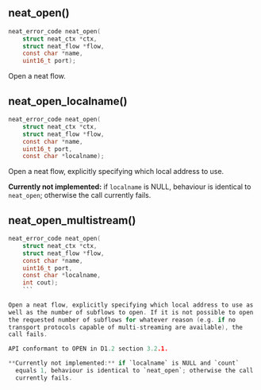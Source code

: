 ## neat_open()
```c
neat_error_code neat_open(
    struct neat_ctx *ctx,
    struct neat_flow *flow,
    const char *name,
    uint16_t port);
```
Open a neat flow.

## neat_open_localname()
```c
neat_error_code neat_open(
    struct neat_ctx *ctx,
    struct neat_flow *flow,
    const char *name,
    uint16_t port,
    const char *localname);
```
Open a neat flow, explicitly specifying which local address to use.

**Currently not implemented:** if `localname` is NULL, behaviour is
  identical to `neat_open`; otherwise the call currently fails.

## neat_open_multistream()
```c
neat_error_code neat_open(
    struct neat_ctx *ctx,
    struct neat_flow *flow,
    const char *name,
    uint16_t port,
    const char *localname,
	int cout);
	```
	
Open a neat flow, explicitly specifying which local address to use as
well as the number of subflows to open. If it is not possible to open
the requested number of subflows for whatever reason (e.g. if no
transport protocols capable of multi-streaming are available), the
call fails.

API conformant to OPEN in D1.2 section 3.2.1.

**Currently not implemented:** if `localname` is NULL and `count`
  equals 1, behaviour is identical to `neat_open`; otherwise the call
  currently fails.
